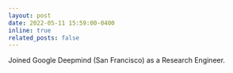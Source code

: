 ```yaml
---
layout: post
date: 2022-05-11 15:59:00-0400
inline: true
related_posts: false
---
```


Joined Google Deepmind (San Francisco) as a Research Engineer.
